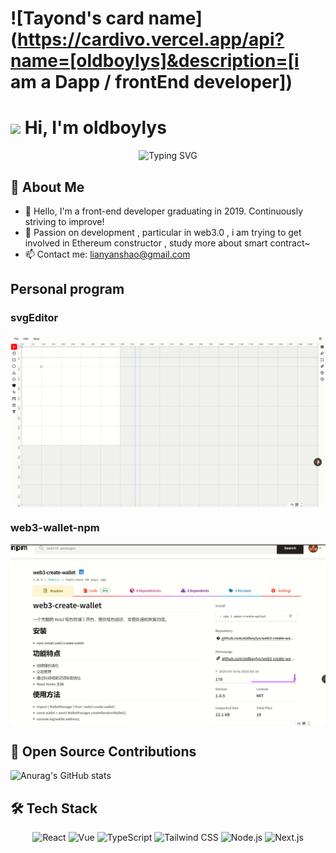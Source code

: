 # ![Tayond's card name](https://cardivo.vercel.app/api?name=[oldboylys]&description=[i am a Dapp / frontEnd developer])
# <img src="https://media.giphy.com/media/hvRJCLFzcasrR4ia7z/giphy.gif" width="25px"> Hi, I'm oldboylys

<div align="center">
  <img src="https://readme-typing-svg.demolab.com?font=Fira+Code&pause=1000&width=435&lines=Front-end+Developer;Open+Source+Enthusiast;Always+learning+new+things" alt="Typing SVG" />
</div>

## 🚀 About Me

- 🔭 Hello, I'm a front-end developer graduating in 2019. Continuously striving to improve!
- 🌱 Passion on development , particular in web3.0 , i am trying to get involved in Ethereum constructor , study more about smart contract~
- 📫 Contact me: [lianyanshao@gmail.com](mailto:lianyanshao@gmail.com)

## Personal program 

<h3>svgEditor</h3>
<a href="https://github.com/oldboylys/svgEditor">
  <img align="center" src="./public/images/svg.png" />
</a>
<h3>web3-wallet-npm</h3>
<a href="https://github.com/oldboylys/web3-create-wallet">
  <img align="center" src="./public/images/wallet.png" />
</a>
  
## 🤝 Open Source Contributions
![Anurag's GitHub stats](https://github-readme-stats.vercel.app/api?username=oldboylys&show_icons=true&theme=radical)

## 🛠 Tech Stack

<div align="center">
  
![React](https://img.shields.io/badge/-React-61DAFB?style=for-the-badge&logo=react&logoColor=black)
![Vue](https://img.shields.io/badge/-Vue-4FC08D?style=for-the-badge&logo=vue.js&logoColor=white)
![TypeScript](https://img.shields.io/badge/-TypeScript-3178C6?style=for-the-badge&logo=typescript&logoColor=white)
![Tailwind CSS](https://img.shields.io/badge/-Tailwind%20CSS-38B2AC?style=for-the-badge&logo=tailwind-css&logoColor=white)
![Node.js](https://img.shields.io/badge/-Node.js-339933?style=for-the-badge&logo=node.js&logoColor=white)
![Next.js](https://img.shields.io/badge/-Next.js-000000?style=for-the-badge&logo=next.js&logoColor=white)

</div>

<div align="center">
  <img src="https://github-readme-stats.vercel.app/api/top-langs/?usernam
